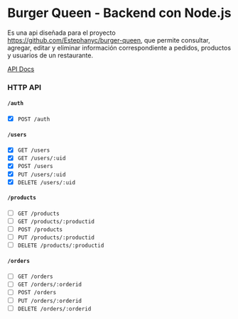 # Burger Queen - Backend con Node.js

Es una api diseñada para el proyecto https://github.com/Estephanyc/burger-queen, que permite consultar, agregar, editar y eliminar información correspondiente a pedidos, productos y usuarios de un restaurante.

[API Docs](https://documenter.getpostman.com/view/1721181/RWgozeom)

### HTTP API

#### `/auth`

* [x] `POST /auth`

#### `/users`

* [x] `GET /users`
* [x] `GET /users/:uid`
* [x] `POST /users`
* [x] `PUT /users/:uid`
* [x] `DELETE /users/:uid`

#### `/products`

* [ ] `GET /products`
* [ ] `GET /products/:productid`
* [ ] `POST /products`
* [ ] `PUT /products/:productid`
* [ ] `DELETE /products/:productid`

#### `/orders`

* [ ] `GET /orders`
* [ ] `GET /orders/:orderid`
* [ ] `POST /orders`
* [ ] `PUT /orders/:orderid`
* [ ] `DELETE /orders/:orderid`

